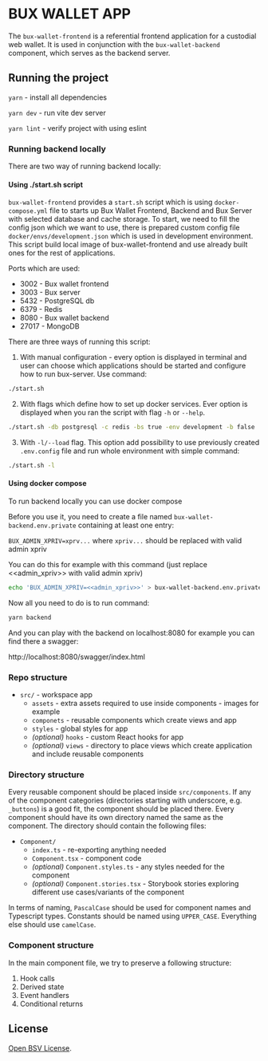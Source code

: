 # BUX WALLET APP

The `bux-wallet-frontend` is a referential frontend application for a custodial web wallet. 
It is used in conjunction with the `bux-wallet-backend` component, which serves as the backend server.

## Running the project

`yarn` - install all dependencies

`yarn dev` - run vite dev server

`yarn lint` - verify project with using eslint

### Running backend locally

There are two way of running backend locally:

#### Using ./start.sh script 

`bux-wallet-frontend` provides a `start.sh` script
which is using `docker-compose.yml` file to starts up Bux Wallet Frontend, Backend and 
Bux Server with selected database and cache storage. To start, we need to fill the 
config json which we want to use, there is prepared custom config file `docker/envs/development.json`
which is used in development environment. This script build local image of bux-wallet-frontend and use 
already built ones for the rest of applications.

Ports which are used:
- 3002  - Bux wallet frontend
- 3003  - Bux server
- 5432  - PostgreSQL db
- 6379  - Redis
- 8080  - Bux wallet backend
- 27017 - MongoDB

There are three ways of running this script:
1. With manual configuration - every option is displayed in terminal and user can choose
   which applications should be started and configure how to run bux-server. Use command:
  ```bash
  ./start.sh
  ```
2. With flags which define how to set up docker services. Ever option is displayed when
   you ran the script with flag `-h` or `--help`.
  ```bash
  ./start.sh -db postgresql -c redis -bs true -env development -b false 
  ```
3. With `-l/--load` flag. This option add possibility to use previously created `.env.config` file and run whole environment with simple command:
  ```bash
  ./start.sh -l
  ```

#### Using docker compose
To run backend locally you can use docker compose

Before you use it, you need to create a file named
`bux-wallet-backend.env.private`
containing at least one entry:

`BUX_ADMIN_XPRIV=xprv...` where `xpriv...` should be replaced with valid admin xpriv

You can do this for example with this command (just replace <<admin_xpriv>> with valid admin xpriv)
```bash 
echo 'BUX_ADMIN_XPRIV=<<admin_xpriv>>' > bux-wallet-backend.env.private 
```

Now all you need to do is to run command:

```bash
yarn backend
```

And you can play with the backend on localhost:8080
for example you can find there a swagger:

http://localhost:8080/swagger/index.html

### Repo structure

- `src/` - workspace app
    - `assets` - extra assets required to use inside components - images for example
    - `componets` - reusable components which create views and app
    - `styles` - global styles for app
    - _(optional)_ `hooks` - custom React hooks for app
    - _(optional)_ `views` - directory to place views which create application and include reusable components

### Directory structure

Every reusable component should be placed inside `src/components`. If any of the component categories
(directories starting with underscore, e.g. `_buttons`) is a good fit, the component should be placed there. Every
component should have its own directory named the same as the component. The directory should contain the following
files:

- `Component/`
    - `index.ts` - re-exporting anything needed
    - `Component.tsx` - component code
    - _(optional)_ `Component.styles.ts` - any styles needed for the component
    - _(optional)_ `Component.stories.tsx` - Storybook stories exploring different use cases/variants of the component

In terms of naming, `PascalCase` should be used for component names and Typescript types. Constants should be named
using `UPPER_CASE`. Everything else should use `camelCase`.

### Component structure

In the main component file, we try to preserve a following structure:

1. Hook calls
2. Derived state
3. Event handlers
4. Conditional returns

## License

[Open BSV License](https://github.com/bitcoin-sv/bitcoin-sv/blob/master/LICENSE).
